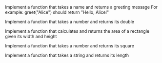 Implement a function that takes a name and returns a greeting message
For example: greet("Alice") should return "Hello, Alice!"

Implement a function that takes a number and returns its double

Implement a function that calculates and returns the area of a rectangle given its width and height

Implement a function that takes a number and returns its square

Implement a function that takes a string and returns its length

